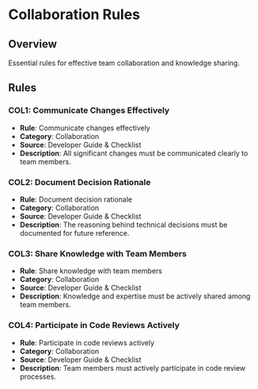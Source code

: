 # Collaboration Rules

## Overview
Essential rules for effective team collaboration and knowledge sharing.

## Rules

### COL1: Communicate Changes Effectively
- **Rule**: Communicate changes effectively
- **Category**: Collaboration
- **Source**: Developer Guide & Checklist
- **Description**: All significant changes must be communicated clearly to team members.

### COL2: Document Decision Rationale
- **Rule**: Document decision rationale
- **Category**: Collaboration
- **Source**: Developer Guide & Checklist
- **Description**: The reasoning behind technical decisions must be documented for future reference.

### COL3: Share Knowledge with Team Members
- **Rule**: Share knowledge with team members
- **Category**: Collaboration
- **Source**: Developer Guide & Checklist
- **Description**: Knowledge and expertise must be actively shared among team members.

### COL4: Participate in Code Reviews Actively
- **Rule**: Participate in code reviews actively
- **Category**: Collaboration
- **Source**: Developer Guide & Checklist
- **Description**: Team members must actively participate in code review processes.
